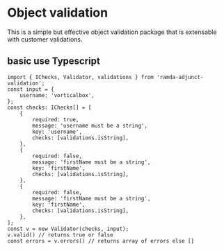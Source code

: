 # Object validation

This is a simple but effective object validation package that is extensable with customer validations.

## basic use Typescript


```
import { IChecks, Validator, validations } from 'ramda-adjunct-validation';
const input = {
    username: 'vorticalbox',
};
const checks: IChecks[] = [
    {
        required: true,
        message: 'username must be a string',
        key: 'username',
        checks: [validations.isString],
    },
    {
        required: false,
        message: 'firstName must be a string',
        key: 'firstName',
        checks: [validations.isString],
    },
    {
        required: false,
        message: 'firstName must be a string',
        key: 'firstName',
        checks: [validations.isString],
    },
];
const v = new Validator(checks, input);
v.valid() // returns true or false
const errors = v.errors() // returns array of errors else []
```
